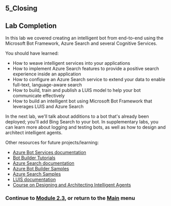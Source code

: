 ## 5_Closing

## Lab Completion

In this lab we covered creating an intelligent bot from end-to-end using the Microsoft Bot Framework, Azure Search and several Cognitive Services.

You should have learned:
- How to weave intelligent services into your applications
- How to implement Azure Search features to provide a positive search experience inside an application
- How to configure an Azure Search service to extend your data to enable full-text, language-aware search
- How to build, train and publish a LUIS model to help your bot communicate effectively
- How to build an intelligent bot using Microsoft Bot Framework that leverages LUIS and Azure Search  

In the next lab, we'll talk about additions to a bot that's already been deployed; you'll add Bing Search to your bot. In supplementary labs, you can learn more about logging and testing bots, as well as how to design and architect intelligent agents.  

Other resources for future projects/learning:
- [Azure Bot Services documentation](https://docs.microsoft.com/en-us/bot-framework/)
- [Bot Builder Tutorials](https://docs.microsoft.com/en-us/azure/bot-service/bot-service-design-principles?view=azure-bot-service-4.0)
- [Azure Search documentation](https://docs.microsoft.com/en-us/azure/search/search-what-is-azure-search)
- [Azure Bot Builder Samples](https://github.com/Microsoft/BotBuilder-Samples)
- [Azure Search Samples](https://github.com/Azure-Samples/search-dotnet-getting-started)
- [LUIS documentation](https://docs.microsoft.com/en-us/azure/cognitive-services/LUIS/Home)
- [Course on Designing and Architecting Intelligent Agents](https://aka.ms/daaia)


### Continue to [Module 2.3](../lab02.3-bing_search/0_README.md), or return to the [Main](../../README.md) menu